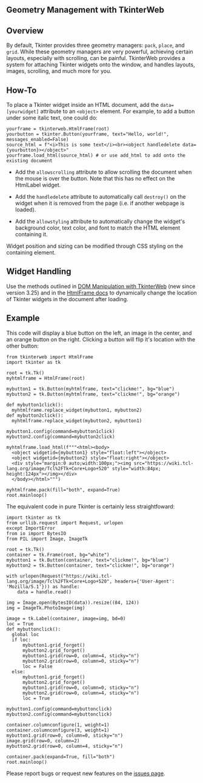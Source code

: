 ## Geometry Management with TkinterWeb

## Overview
By default, Tkinter provides three geometry managers: `pack`, `place`, and `grid`. While these geometry managers are very powerful, achieving certain layouts, especially with scrolling, can be painful. TkinterWeb provides a system for attaching Tkinter widgets onto the window, and handles layouts, images, scrolling, and much more for you. 

## How-To
To place a Tkinter widget inside an HTML document, add the `data=[yourwidget]` attribute to an `<object>` element. For example, to add a button under some italic text, one could do:

```
yourframe = tkinterweb.HtmlFrame(root)
yourbutton = tkinter.Button(yourframe, text="Hello, world!", messages_enabled=False)
source_html = f"<i>This is some text</i><br><object handledelete data={yourbutton}></object>"
yourframe.load_html(source_html) # or use add_html to add onto the existing document
```
  
- Add the `allowscrolling` attribute to allow scrolling the document when the mouse is over the button. Note that this has no effect on the HtmlLabel widget.

- Add the `handledelete` attribute to automatically call `destroy()` on the widget when it is removed from the page (i.e. if another webpage is loaded).

- Add the `allowstyling` attribute to automatically change the widget's background color, text color, and font to match the HTML element containing it.

Widget position and sizing can be modified through CSS styling on the containing element.

## Widget Handling
Use the methods outlined in [DOM Manipulation with TkinterWeb](/docs/DOM.md) (new since version 3.25) and in the [HtmlFrame docs](/docs/HTMLFRAME.md#replace_widgetoldwidget-newwidget) to dynamically change the location of Tkinter widgets in the document after loading.

## Example
This code will display a blue button on the left, an image in the center, and an orange button on the right. Clicking a button will flip it's location with the other button:
```
from tkinterweb import HtmlFrame
import tkinter as tk

root = tk.Tk()
myhtmlframe = HtmlFrame(root)

mybutton1 = tk.Button(myhtmlframe, text="clickme!", bg="blue")
mybutton2 = tk.Button(myhtmlframe, text="clickme!", bg="orange")

def mybutton1click():
  myhtmlframe.replace_widget(mybutton1, mybutton2)
def mybutton2click():
  myhtmlframe.replace_widget(mybutton2, mybutton1)
 
mybutton1.config(command=mybutton1click)
mybutton2.config(command=mybutton2click)

myhtmlframe.load_html(f"""<html><body>
  <object widgetid={mybutton1} style="float:left"></object>
  <object widgetid={mybutton2} style="float:right"></object>
  <div style="margin:0 auto;width:100px;"><img src="https://wiki.tcl-lang.org/image/Tcl%2FTk+Core+Logo+520" style="width:84px; height:124px"></img></div>
  </body></html>""")

myhtmlframe.pack(fill="both", expand=True)
root.mainloop()
```
The equivalent code in pure Tkinter is certainly less straightfoward:

```
import tkinter as tk
from urllib.request import Request, urlopen
except ImportError
from io import BytesIO
from PIL import Image, ImageTk

root = tk.Tk()
container = tk.Frame(root, bg="white")
mybutton1 = tk.Button(container, text="clickme!", bg="blue")
mybutton2 = tk.Button(container, text="clickme!", bg="orange")

with urlopen(Request("https://wiki.tcl-lang.org/image/Tcl%2FTk+Core+Logo+520", headers={'User-Agent': 'Mozilla/5.1'})) as handle:
    data = handle.read()

img = Image.open(BytesIO(data)).resize((84, 124))
img = ImageTk.PhotoImage(img)

image = tk.Label(container, image=img, bd=0)
loc = True
def mybuttonclick():
  global loc
  if loc:
      mybutton1.grid_forget()
      mybutton2.grid_forget()
      mybutton1.grid(row=0, column=4, sticky="n")
      mybutton2.grid(row=0, column=0, sticky="n")
      loc = False
  else:
      mybutton1.grid_forget()
      mybutton2.grid_forget()
      mybutton1.grid(row=0, column=0, sticky="n")
      mybutton2.grid(row=0, column=4, sticky="n")
      loc = True
 
mybutton1.config(command=mybuttonclick)
mybutton2.config(command=mybuttonclick)

container.columnconfigure(1, weight=1)
container.columnconfigure(3, weight=1)
mybutton1.grid(row=0, column=0, sticky="n")
image.grid(row=0, column=2)
mybutton2.grid(row=0, column=4, sticky="n")

container.pack(expand=True, fill="both")
root.mainloop()
```

Please report bugs or request new features on the [issues page](https://github.com/Andereoo/TkinterWeb/issues).
